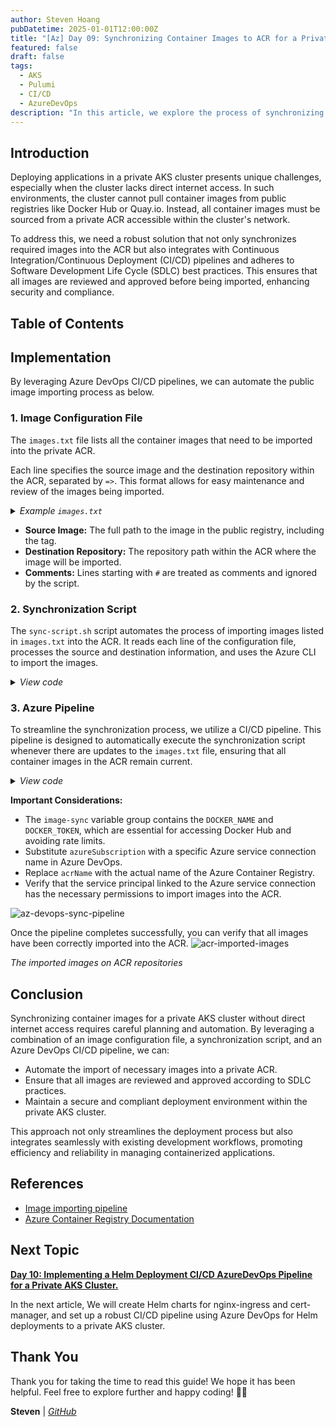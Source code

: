 ```yaml
---
author: Steven Hoang
pubDatetime: 2025-01-01T12:00:00Z
title: "[Az] Day 09: Synchronizing Container Images to ACR for a Private AKS Cluster Using CI/CD Pipelines."
featured: false
draft: false
tags:
  - AKS
  - Pulumi
  - CI/CD
  - AzureDevOps
description: "In this article, we explore the process of synchronizing container images with ACR for deployments in a private AKS cluster. We'll cover how to configure and automate this synchronization using CI/CD pipelines, ensuring seamless updates and secure image management for private AKS environments."
---
```


## Introduction

Deploying applications in a private AKS cluster presents unique challenges, especially when the cluster lacks direct internet access.
In such environments, the cluster cannot pull container images from public registries like Docker Hub or Quay.io.
Instead, all container images must be sourced from a private ACR accessible within the cluster's network.

To address this, we need a robust solution that not only synchronizes required images into the ACR but also integrates with Continuous Integration/Continuous Deployment (CI/CD) pipelines and adheres to Software Development Life Cycle (SDLC) best practices.
This ensures that all images are reviewed and approved before being imported, enhancing security and compliance.

## Table of Contents

## Implementation

By leveraging Azure DevOps CI/CD pipelines, we can automate the public image importing process as below.

### 1. Image Configuration File

The `images.txt` file lists all the container images that need to be imported into the private ACR.

Each line specifies the source image and the destination repository within the ACR, separated by `=>`. This format allows for easy maintenance and review of the images being imported.

<details><summary><em>Example <code>images.txt</code></em></summary>

[inline](https://github.com/baoduy/drunk-azure-pulumi-articles/blob/main/pipeline/image-sync/images.txt#1-1000)

</details>

- **Source Image:** The full path to the image in the public registry, including the tag.
- **Destination Repository:** The repository path within the ACR where the image will be imported.
- **Comments:** Lines starting with `#` are treated as comments and ignored by the script.

### 2. Synchronization Script

The `sync-script.sh` script automates the process of importing images listed in `images.txt` into the ACR. It reads each line of the configuration file, processes the source and destination information, and uses the Azure CLI to import the images.

<details><summary><em>View code</em></summary>

[inline](https://github.com/baoduy/drunk-azure-pulumi-articles/blob/main/pipeline/image-sync/sync-script.sh#1-1000)

</details>

### 3. Azure Pipeline

To streamline the synchronization process, we utilize a CI/CD pipeline. This pipeline is designed to automatically execute the synchronization script whenever there are updates to the `images.txt` file, ensuring that all container images in the ACR remain current.

<details><summary><em>View code</em></summary>

[inline](https://github.com/baoduy/drunk-azure-pulumi-articles/blob/main/image-sync-pipeline/image-sync.azure-pipelines.yml#1-1000)

</details>

**Important Considerations:**

- The `image-sync` variable group contains the `DOCKER_NAME` and `DOCKER_TOKEN`, which are essential for accessing Docker Hub and avoiding rate limits.
- Substitute `azureSubscription` with a specific Azure service connection name in Azure DevOps.
- Replace `acrName` with the actual name of the Azure Container Registry.
- Verify that the service principal linked to the Azure service connection has the necessary permissions to import images into the ACR.

![az-devops-sync-pipeline](/assets/az-09-private-aks-acr-image-sync/az-devops-sync-pipeline.png)

Once the pipeline completes successfully, you can verify that all images have been correctly imported into the ACR.
![acr-imported-images](/assets/az-09-private-aks-acr-image-sync/acr-imported-images.png)

<p class="ml-44"><em>The imported images on ACR repositories</em></p>

## Conclusion

Synchronizing container images for a private AKS cluster without direct internet access requires careful planning and automation. By leveraging a combination of an image configuration file, a synchronization script, and an Azure DevOps CI/CD pipeline, we can:

- Automate the import of necessary images into a private ACR.
- Ensure that all images are reviewed and approved according to SDLC practices.
- Maintain a secure and compliant deployment environment within the private AKS cluster.

This approach not only streamlines the deployment process but also integrates seamlessly with existing development workflows, promoting efficiency and reliability in managing containerized applications.

## References

- [Image importing pipeline](https://github.com/baoduy/drunk-azure-pulumi-articles/tree/main/image-sync-pipeline)
- [Azure Container Registry Documentation](https://docs.microsoft.com/azure/container-registry/)

## Next Topic

**[Day 10: Implementing a Helm Deployment CI/CD AzureDevOps Pipeline for a Private AKS Cluster.](/posts/az-10-private-aks-helm-deployment)**

In the next article, We will create Helm charts for nginx-ingress and cert-manager, and set up a robust CI/CD pipeline using Azure DevOps for Helm deployments to a private AKS cluster.

## Thank You

Thank you for taking the time to read this guide! We hope it has been helpful. Feel free to explore further and happy coding! 🌟✨

**Steven** | _[GitHub](https://github.com/baoduy)_
